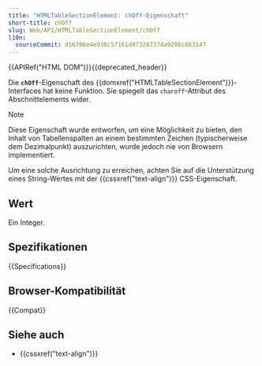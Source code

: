 ```yaml
---
title: "HTMLTableSectionElement: chOff-Eigenschaft"
short-title: chOff
slug: Web/API/HTMLTableSectionElement/chOff
l10n:
  sourceCommit: d16706e4e930c57161d473287374a9286c663147
---
```


{{APIRef("HTML DOM")}}{{deprecated_header}}

Die **`chOff`**-Eigenschaft des {{domxref("HTMLTableSectionElement")}}-Interfaces hat keine Funktion. Sie spiegelt das `charoff`-Attribut des Abschnittelements wider.

> [!NOTE]
> Diese Eigenschaft wurde entworfen, um eine Möglichkeit zu bieten, den Inhalt von Tabellenspalten an einem bestimmten Zeichen (typischerweise dem Dezimalpunkt) auszurichten, wurde jedoch nie von Browsern implementiert.
>
> Um eine solche Ausrichtung zu erreichen, achten Sie auf die Unterstützung eines String-Wertes mit der {{cssxref("text-align")}} CSS-Eigenschaft.

## Wert

Ein Integer.

## Spezifikationen

{{Specifications}}

## Browser-Kompatibilität

{{Compat}}

## Siehe auch

- {{cssxref("text-align")}}
